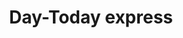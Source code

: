 ---
title: "Day-Today express"
url: /edinburgh/day-today-express-niddrie-mill-drive/
shop: convenience
---